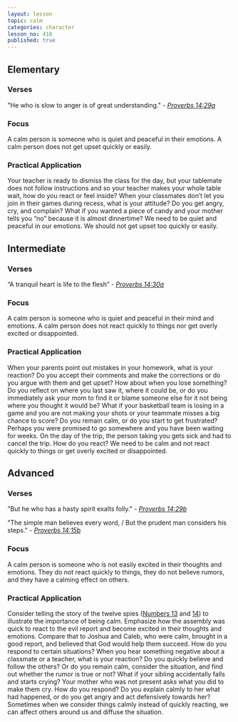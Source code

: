 ```yaml
---
layout: lesson
topic: calm
categories: character
lesson_no: 418
published: true
---
```


## Elementary
### Verses
"He who is slow to anger is of great understanding." - _[Proverbs 14:29a](http://online.recoveryversion.org/bibleverses.asp?fvid=24760&lvid=24760)_

### Focus
A calm person is someone who is quiet and peaceful in their emotions. A calm person does not get upset quickly or easily.

### Practical Application
Your teacher is ready to dismiss the class for the day, but your tablemate does not follow instructions and so your teacher makes your whole table wait, how do you react or feel inside? When your classmates don’t let you join in their games during recess, what is your attitude? Do you get angry, cry, and complain? What if you wanted a piece of candy and your mother tells you “no” because it is almost dinnertime? We need to be quiet and peaceful in our emotions. We should not get upset too quickly or easily.

## Intermediate

### Verses
“A tranquil heart is life to the flesh” - _[Proverbs 14:30a](http://online.recoveryversion.org/bibleverses.asp?fvid=24761&lvid=24761)_

### Focus
A calm person is someone who is quiet and peaceful in their mind and emotions. A calm person does not react quickly to things nor get overly excited or disappointed.

### Practical Application
When your parents point out mistakes in your homework, what is your reaction? Do you accept their comments and make the corrections or do you argue with them and get upset? How about when you lose something? Do you reflect on where you last saw it, where it could be, or do you immediately ask your mom to find it or blame someone else for it not being where you thought it would be? What if your basketball team is losing in a game and you are not making your shots or your teammate misses a big chance to score? Do you remain calm, or do you start to get frustrated? Perhaps you were promised to go somewhere and you have been waiting for weeks. On the day of the trip, the person taking you gets sick and had to cancel the trip. How do you react? We need to be calm and not react quickly to things or get overly excited or disappointed.

## Advanced

### Verses
"But he who has a hasty spirit exalts folly." - _[Proverbs 14:29b](http://online.recoveryversion.org/bibleverses.asp?fvid=24760&lvid=24760)_

"The simple man believes every word, / But the prudent man considers his steps." - _[Proverbs 14:15b](http://online.recoveryversion.org/bibleverses.asp?fvid=24746&lvid=24746)_

### Focus
A calm person is someone who is not easily excited in their thoughts and emotions. They do not react quickly to things, they do not believe rumors, and they have a calming effect on others.

### Practical Application
Consider telling the story of the twelve spies ([Numbers 13](http://online.recoveryversion.org/BibleChapters.asp?fcid=390&lcid=390) and [14](http://online.recoveryversion.org/BibleChapters.asp?fcid=391&lcid=391)) to illustrate the importance of being calm. Emphasize how the assembly was quick to react to the evil report and become excited in their thoughts and emotions. Compare that to Joshua and Caleb, who were calm, brought in a good report, and believed that God would help them succeed.
How do you respond to certain situations? When you hear something negative about a classmate or a teacher, what is your reaction? Do you quickly believe and follow the others? Or do you remain calm, consider the situation, and find out whether the rumor is true or not? What if your sibling accidentally falls and starts crying? Your mother who was not present asks what you did to make them cry. How do you respond? Do you explain calmly to her what had happened, or do you get angry and act defensively towards her? Sometimes when we consider things calmly instead of quickly reacting, we can affect others around us and diffuse the situation.
